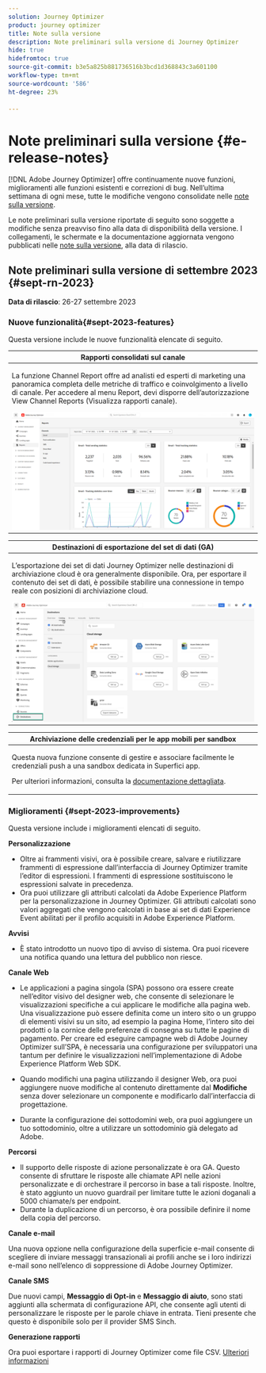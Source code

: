 ```yaml
---
solution: Journey Optimizer
product: journey optimizer
title: Note sulla versione
description: Note preliminari sulla versione di Journey Optimizer
hide: true
hidefromtoc: true
source-git-commit: b3e5a825b881736516b3bcd1d368843c3a601100
workflow-type: tm+mt
source-wordcount: '586'
ht-degree: 23%

---
```


# Note preliminari sulla versione {#e-release-notes}

[!DNL Adobe Journey Optimizer] offre continuamente nuove funzioni, miglioramenti alle funzioni esistenti e correzioni di bug. Nell’ultima settimana di ogni mese, tutte le modifiche vengono consolidate nelle [note sulla versione](release-notes.md).

Le note preliminari sulla versione riportate di seguito sono soggette a modifiche senza preavviso fino alla data di disponibilità della versione. I collegamenti, le schermate e la documentazione aggiornata vengono pubblicati nelle [note sulla versione](release-notes.md), alla data di rilascio.

## Note preliminari sulla versione di settembre 2023 {#sept-rn-2023}

**Data di rilascio**: 26-27 settembre 2023

### Nuove funzionalità{#sept-2023-features}

Questa versione include le nuove funzionalità elencate di seguito.


<table>
<thead>
<tr>
<th><strong>Rapporti consolidati sul canale</strong><br/></th>
</tr>
</thead>
<tbody>
<tr>
<td>
<p>La funzione Channel Report offre ad analisti ed esperti di marketing una panoramica completa delle metriche di traffico e coinvolgimento a livello di canale. Per accedere al menu Report, devi disporre dell’autorizzazione View Channel Reports (Visualizza rapporti canale).</p>
<img src="assets/channel-reports.png"/>
<!--p>For more information, refer to the <a href="../in-app/get-started-in-app.md">detailed documentation</a>.</p-->
</tr>
</tbody>
</table>


<table>
<thead>
<tr>
<th><strong>Destinazioni di esportazione del set di dati (GA)</strong><br/></th>
</tr>
</thead>
<tbody>
<tr>
<td>
<p>L’esportazione dei set di dati Journey Optimizer nelle destinazioni di archiviazione cloud è ora generalmente disponibile. Ora, per esportare il contenuto dei set di dati, è possibile stabilire una connessione in tempo reale con posizioni di archiviazione cloud.</p>
<img src="../data/assets/dataset-export-setup.png">
<!--p>For more information, refer to the <a href="../audience/get-started-audience-orchestration.md">detailed documentation</a>.</p-->
</td>
</tr>
</tbody>
</table>

<table>
<thead>
<tr>
<th><strong>Archiviazione delle credenziali per le app mobili per sandbox</strong><br/></th>
</tr>
</thead>
<tbody>
<tr>
<td>
<p>Questa nuova funzione consente di gestire e associare facilmente le credenziali push a una sandbox dedicata in Superfici app.</p>
<p>Per ulteriori informazioni, consulta la <a href="../in-app/inapp-configuration.md">documentazione dettagliata</a>.</p>
</tr>
</tbody>
</table>

### Miglioramenti {#sept-2023-improvements}

Questa versione include i miglioramenti elencati di seguito.

<!--**Audiences**

* You can now target audiences uploaded from a CSV file into journeys and campaigns.
* You can now target audiences resulting from composition workflows into journeys. -->

**Personalizzazione**

* Oltre ai frammenti visivi, ora è possibile creare, salvare e riutilizzare frammenti di espressione dall’interfaccia di Journey Optimizer tramite l’editor di espressioni. I frammenti di espressione sostituiscono le espressioni salvate in precedenza.
* Ora puoi utilizzare gli attributi calcolati da Adobe Experience Platform per la personalizzazione in Journey Optimizer. Gli attributi calcolati sono valori aggregati che vengono calcolati in base ai set di dati Experience Event abilitati per il profilo acquisiti in Adobe Experience Platform.

**Avvisi**

* È stato introdotto un nuovo tipo di avviso di sistema. Ora puoi ricevere una notifica quando una lettura del pubblico non riesce.

**Canale Web**

* Le applicazioni a pagina singola (SPA) possono ora essere create nell’editor visivo del designer web, che consente di selezionare le visualizzazioni specifiche a cui applicare le modifiche alla pagina web. Una visualizzazione può essere definita come un intero sito o un gruppo di elementi visivi su un sito, ad esempio la pagina Home, l’intero sito dei prodotti o la cornice delle preferenze di consegna su tutte le pagine di pagamento. Per creare ed eseguire campagne web di Adobe Journey Optimizer sull’SPA, è necessaria una configurazione per sviluppatori una tantum per definire le visualizzazioni nell’implementazione di Adobe Experience Platform Web SDK.

* Quando modifichi una pagina utilizzando il designer Web, ora puoi aggiungere nuove modifiche al contenuto direttamente dal **Modifiche** senza dover selezionare un componente e modificarlo dall’interfaccia di progettazione.
* Durante la configurazione dei sottodomini web, ora puoi aggiungere un tuo sottodominio, oltre a utilizzare un sottodominio già delegato ad Adobe.

**Percorsi**

* Il supporto delle risposte di azione personalizzate è ora GA. Questo consente di sfruttare le risposte alle chiamate API nelle azioni personalizzate e di orchestrare il percorso in base a tali risposte. Inoltre, è stato aggiunto un nuovo guardrail per limitare tutte le azioni doganali a 5000 chiamate/s per endpoint.
* Durante la duplicazione di un percorso, è ora possibile definire il nome della copia del percorso.

<!--
* The maximum duration that you can define in the Wait activity is now 29 days instead of 30.
-->

**Canale e-mail**

Una nuova opzione nella configurazione della superficie e-mail consente di scegliere di inviare messaggi transazionali ai profili anche se i loro indirizzi e-mail sono nell’elenco di soppressione di Adobe Journey Optimizer.

**Canale SMS**

Due nuovi campi, **Messaggio di Opt-in** e **Messaggio di aiuto**, sono stati aggiunti alla schermata di configurazione API, che consente agli utenti di personalizzare le risposte per le parole chiave in entrata. Tieni presente che questo è disponibile solo per il provider SMS Sinch.

**Generazione rapporti**

Ora puoi esportare i rapporti di Journey Optimizer come file CSV. [Ulteriori informazioni](../reports/global-report.md#export-reports)

<!--**Decision management**

Enhancements have been made to the audience picker in journeys or campaigns, with the addition of new columns displaying the origin and update frequency of audiences.    -->